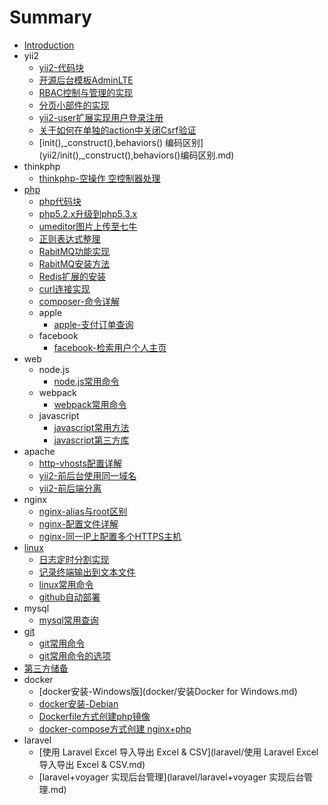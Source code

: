 # Summary

* [Introduction](README.md)
* yii2
  * [yii2-代码块](yii2/yii2代码块.md)
  * [开源后台模板AdminLTE](yii2/使用开源后台模板adminlte.md)
  * [RBAC控制与管理的实现](yii2/后台实现rbac权限管理方法.md)
  * [分页小部件的实现](yii2/分页小部件的实现.md)
  * [yii2-user扩展实现用户登录注册](yii2/yii2-user扩展实现用户登录注册.md)
  * [关于如何在单独的action中关闭Csrf验证](yii2/在单独的action中关闭csrf验证.md)
  * \[init\(\),\_construct\(\),behaviors\(\) 编码区别\]\(yii2/init\(\),\_construct\(\),behaviors\(\)编码区别.md\)
* thinkphp
  * [thinkphp-空操作 空控制器处理](thinkphp/thinkphp-空操作-空控制器处理.md)
* [php](php.md)
  * [php代码块](php/php代码块.md)
  * [php5.2.x升级到php5.3.x](php/php5.2.x升级到php5.3.x.md)
  * [umeditor图片上传至七牛](php/umeditor图片上传至七牛.md)
  * [正则表达式整理](php/正则表达式整理.md)
  * [RabitMQ功能实现](php/rabbitmq功能实现.md)
  * [RabitMQ安装方法](php/rabbitmq安装方法.md)
  * [Redis扩展的安装](php/redis扩展的安装.md)
  * [curl连接实现](php/curl连接实现.md)
  * [composer-命令详解](php/composer常用命令.md)
  * apple
    * [apple-支付订单查询](php/apple/苹果内购订单验证.md)
  * facebook
    * [facebook-检索用户个人主页](php/facebook/facebook-检索用户个人主页.md)
* web
  * node.js
    * [node.js常用命令](web/node.js/Node.js-常用命令.md)
  * webpack
    * [webpack常用命令](web/webpack/webpack-常用命令.md)
  * javascript
    * [javascript常用方法](web/javascript/javascript常用方法.md)
    * [javascript第三方库](web/javascript/javascript第三方库.md)
* apache
  * [http-vhosts配置详解](apche/http-vhosts配置详解.md)
  * [yii2-前后台使用同一域名](apche/yii2-前后台使用同一域名.md)
  * [yii2-前后端分离](apche/yii2-前后端分离.md)
* nginx
  * [nginx-alias与root区别](nginx/nginx-alias与root区别.md)
  * [nginx-配置文件详解](nginx/nginx-.md)
  * [nginx-同一IP上配置多个HTTPS主机](nginx/nginx-同一IP配置多个https主机.md)
* [linux](linux.md)
  * [日志定时分割实现](linux/日志定时分割实现.md)
  * [记录终端输出到文本文件](linux/记录终端输出到文本文件.md)
  * [linux常用命令](linux/linux常用命令.md)
  * [github自动部署](linux/github自动部署.md)
* mysql
  * [mysql常用查询](mysql/mysql常用查询.md)
* [git](git.md)
  * [git常用命令](git/git常用命令.md)
  * [git常用命令的选项](git/git常用命令选项.md)
* [第三方储备](third_party_reserves/第三方储备.md)
* docker
  * [docker安装-Windows版](docker/安装Docker for Windows.md)
  * [docker安装-Debian](docker/docker安装-debian.md)
  * [Dockerfile方式创建php镜像](docker/dockerfile创建镜像.md)
  * [docker-compose方式创建 nginx+php](docker/docker-compose方式创建nginx+php.md)
* laravel
  * [使用 Laravel Excel 导入导出 Excel & CSV](laravel/使用 Laravel Excel 导入导出 Excel & CSV.md)
  * [laravel+voyager 实现后台管理](laravel/laravel+voyager 实现后台管理.md)

